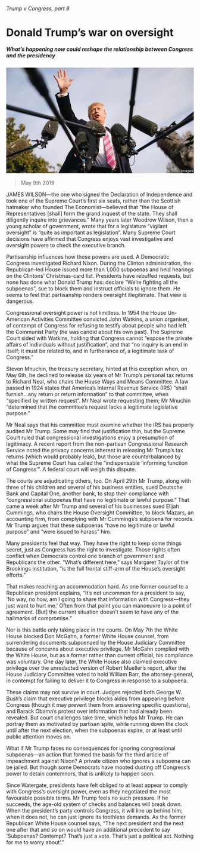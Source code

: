 ###### Trump v Congress, part 8

# Donald Trump’s war on oversight 

##### What’s happening now could reshape the relationship between Congress and the presidency 

![image](images/20190511_usp001.jpg) 

> May 9th 2019 

JAMES WILSON—the one who signed the Declaration of Independence and took one of the Supreme Court’s first six seats, rather than the Scottish hatmaker who founded The Economist—believed that “the House of Representatives [shall] form the grand inquest of the state. They shall diligently inquire into grievances.” Many years later Woodrow Wilson, then a young scholar of government, wrote that for a legislature “vigilant oversight” is “quite as important as legislation”. Many Supreme Court decisions have affirmed that Congress enjoys vast investigative and oversight powers to check the executive branch. 

Partisanship influences how those powers are used. A Democratic Congress investigated Richard Nixon. During the Clinton administration, the Republican-led House issued more than 1,000 subpoenas and held hearings on the Clintons’ Christmas-card list. Presidents have rebuffed requests, but none has done what Donald Trump has: declare “We’re fighting all the subpoenas”, sue to block them and instruct officials to ignore them. He seems to feel that partisanship renders oversight illegitimate. That view is dangerous. 

Congressional oversight power is not limitless. In 1954 the House Un-American Activities Committee convicted John Watkins, a union organiser, of contempt of Congress for refusing to testify about people who had left the Communist Party (he was candid about his own past). The Supreme Court sided with Watkins, holding that Congress cannot “expose the private affairs of individuals without justification”, and that “no inquiry is an end in itself; it must be related to, and in furtherance of, a legitimate task of Congress.” 

Steven Mnuchin, the treasury secretary, hinted at this exception when, on May 6th, he declined to release six years of Mr Trump’s personal tax returns to Richard Neal, who chairs the House Ways and Means Committee. A law passed in 1924 states that America’s Internal Revenue Service (IRS) “shall furnish…any return or return information” to that committee, when “specified by written request”. Mr Neal wrote requesting them; Mr Mnuchin “determined that the committee’s request lacks a legitimate legislative purpose.” 

Mr Neal says that his committee must examine whether the IRS has properly audited Mr Trump. Some may find that justification thin, but the Supreme Court ruled that congressional investigations enjoy a presumption of legitimacy. A recent report from the non-partisan Congressional Research Service noted the privacy concerns inherent in releasing Mr Trump’s tax returns (which would probably leak), but those are counterbalanced by what the Supreme Court has called the “indispensable ‘informing function of Congress’”. A federal court will weigh this dispute. 

The courts are adjudicating others, too. On April 29th Mr Trump, along with three of his children and several of his business entities, sued Deutsche Bank and Capital One, another bank, to stop their compliance with “congressional subpoenas that have no legitimate or lawful purpose.” That came a week after Mr Trump and several of his businesses sued Elijah Cummings, who chairs the House Oversight Committee, to block Mazars, an accounting firm, from complying with Mr Cummings’s subpoena for records. Mr Trump argues that these subpoenas “have no legitimate or lawful purpose” and “were issued to harass” him. 

Many presidents feel that way. They have the right to keep some things secret, just as Congress has the right to investigate. Those rights often conflict when Democrats control one branch of government and Republicans the other. “What’s different here,” says Margaret Taylor of the Brookings Institution, “is the full frontal stiff-arm of the House’s oversight efforts.” 

That makes reaching an accommodation hard. As one former counsel to a Republican president explains, “It’s not uncommon for a president to say, ‘No way, no how, am I going to share that information with Congress—they just want to hurt me.’ Often from that point you can manoeuvre to a point of agreement. [But] the current situation doesn’t seem to have any of the hallmarks of compromise.” 

Nor is this battle only taking place in the courts. On May 7th the White House blocked Don McGahn, a former White House counsel, from surrendering documents subpoenaed by the House Judiciary Committee because of concerns about executive privilege. Mr McGahn complied with the White House, but as a former rather than current official, his compliance was voluntary. One day later, the White House also claimed executive privilege over the unredacted version of Robert Mueller’s report, after the House Judiciary Committee voted to hold William Barr, the attorney-general, in contempt for failing to deliver it to Congress in response to a subpoena. 

These claims may not survive in court. Judges rejected both George W. Bush’s claim that executive privilege blocks aides from appearing before Congress (though it may prevent them from answering specific questions), and Barack Obama’s protest over information that had already been revealed. But court challenges take time, which helps Mr Trump. He can portray them as motivated by partisan spite, while running down the clock until after the next election, when the subpoenas expire, or at least until public attention moves on. 

What if Mr Trump faces no consequences for ignoring congressional subpoenas—an action that formed the basis for the third article of impeachment against Nixon? A private citizen who ignores a subpoena can be jailed. But though some Democrats have mooted dusting off Congress’s power to detain contemnors, that is unlikely to happen soon. 

Since Watergate, presidents have felt obliged to at least appear to comply with Congress’s oversight power, even as they negotiated the most favourable possible terms. Mr Trump feels no such pressure. If he succeeds, the age-old system of checks and balances will break down. When the president’s party controls Congress, it will line up behind him; when it does not, he can just ignore its toothless demands. As the former Republican White House counsel says, “The next president and the next one after that and so on would have an additional precedent to say ‘Subpoenas? Contempt? That’s just a vote. That’s just a political act. Nothing for me to worry about’.” 

